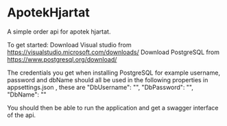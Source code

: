 # ApotekHjartat
A simple order api for apotek hjartat.

To get started:
Download Visual studio from https://visualstudio.microsoft.com/downloads/
Download PostgreSQL from  https://www.postgresql.org/download/

The credentials you get when installing PostgreSQL for example username, password and dbName should all be used in the following properties in appsettings.json , these are
"DbUsername": "",
"DbPassword": "",
"DbName": ""

You should then be able to run the application and get a swagger interface of the api.
